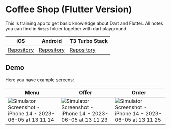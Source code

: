 # Coffee Shop (Flutter Version)

This is training app to get basic knowledge about Dart and Flutter. All notes you can find in `Notes` folder together with dart playground


| iOS                                                                     | Android                                                                          | T3 Turbo Stack                                                                          | 
| ----------------------------------------------------------------------------------- | --------------------------------------------------------------------------------- | ---------------------------------------------------------------------------------- |
| [Repository](https://github.com/witoldmetel/Coffee-Shop-iOS) | [Repository](https://github.com/witoldmetel/Coffee-Shop-Android) | [Repository](https://github.com/witoldmetel/Coffee-Shop-T3-Turbo) | 

## Demo

Here you have example screens:

| Menu                                                                                                                                                          | Offer                                                                                                                                                           | Order                                                                                                                                                           |
| ----------------------------------------------------------------------------------------------------------------------------------------------------------------- | ----------------------------------------------------------------------------------------------------------------------------------------------------------------- | ----------------------------------------------------------------------------------------------------------------------------------------------------------------- |
| ![Simulator Screenshot - iPhone 14 - 2023-06-05 at 13 11 14](https://github.com/witoldmetel/Coffee-Shop-Flutter/assets/31034370/6b1c1fbe-f834-4ba7-acdb-2addc3cc79e4) | ![Simulator Screenshot - iPhone 14 - 2023-06-05 at 13 11 23](https://github.com/witoldmetel/Coffee-Shop-Flutter/assets/31034370/3599af4a-c2a3-4bd1-bf17-97772e0da82c) | ![Simulator Screenshot - iPhone 14 - 2023-06-05 at 13 11 25](https://github.com/witoldmetel/Coffee-Shop-Flutter/assets/31034370/ee9b1b5a-089b-41a5-a74b-8fd4f2d48475) |
